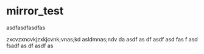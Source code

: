 # mirror_test

asdfasdfasdfas


zxcvzxncvkjzxkjcvnk;vnas;kd
asldmnas;ndv
da
asdf
as
df
asdf
asd
fas
f
asd
fsadf
as
df
asdf
as
